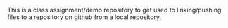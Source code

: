 This is a class assignment/demo repository to get used to linking/pushing files to a repository on github from a local repository.
